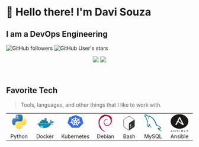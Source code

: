 # :wave: Hello there! I'm Davi Souza
## I am a DevOps Engineering</h3>


![GitHub followers](https://img.shields.io/github/followers/dedicadotech?style=plastic&color=red)
![GitHub User's stars](https://img.shields.io/github/stars/dedicadotech?affiliations=OWNER&style=plastic&color=red)

</a>
<p align="center">
  <img height="200" src="https://github-readme-stats.vercel.app/api?username=dedicadotech&show_icons=true&theme=monokai&include_all_commits=true" />
  <img height="200" src="https://github-readme-stats.vercel.app/api/top-langs/?username=dedicadotech&theme=monokai&show_icons=true" />
</p>
<br>

<h2 align="left" id="dedicadotech">Favorite Tech</h2>

> Tools, languages, and other things that I like to work with.

<table>
  <tr>
    <td align="center" width="96">
      <a href="https://www.python.org/">
        <img src="./img/python-original.svg" width="48" height="48" alt="Python" />
      </a>
      <br>Python
    </td>
      <td align="center" width="96"> 
      <a href="https://www.docker.com/">
        <img src="./img/docker-original.svg" width="48" height="48" alt="Docker" />
      </a>
      <br>Docker
    </td>
    <td align="center" width="96">
      <a href="https://kubernetes.io/pt-br/">
        <img src="https://raw.githubusercontent.com/cncf/artwork/master/projects/kubernetes/icon/color/kubernetes-icon-color.svg" width="48" height="48" alt="Kubernetes" />
      </a>
      <br>Kubernetes
    </td>
    <td align="center"  width="96">
      <a href="https://www.debian.org/index.pt.html">
        <img src="./img/debian-original.svg" width="48" height="48" alt="Debian" />
      </a>
      <br>Debian
    </td>
    </td>
    <td align="center"  width="96">
      <a href="https://www.gnu.org/savannah-checkouts/gnu/bash/manual/bash.html">
        <img src="./img/bash-original.svg" width="48" height="48" alt="Bash" />
      </a>
      <br>Bash
    </td>
    <td align="center"  width="96">
      <a href="https://dev.mysql.com/doc/">
        <img src="./img/mysql-original.svg" width="48" height="48" alt="MySQL" />
      </a>
      <br>MySQL
    </td>
    <td align="center" width="96">
        <a href="https://docs.ansible.com/">
            <img src="./img/Ansible_logo.svg" width="48" height="48" alt="Ansible" />
        </a>
        <br>Ansible
  </tr>
</table>


